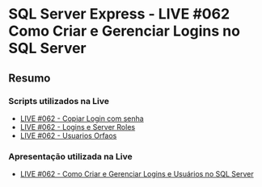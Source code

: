 # SQL Server Express - LIVE #062 Como Criar e Gerenciar Logins no SQL Server

## Resumo

### Scripts utilizados na Live

- [LIVE #062 - Copiar Login com senha](./src/LIVE_062-CopiarLogin_com_Senha.sql)
- [LIVE #062 - Logins e Server Roles](./src/LIVE_062-Logins_e_ServerRoles.sql)
- [LIVE #062 - Usuarios Orfaos](./src/LIVE_062-UsuariosOrfaos.sql)

### Apresentação utilizada na Live

- [LIVE #062 - Como Criar e Gerenciar Logins e Usuários no SQL Server](./docs/LIVE_062-Como_Criar_e_Gerenciar_Logins_e_Usuarios_no_SQL_Server.pdf)
